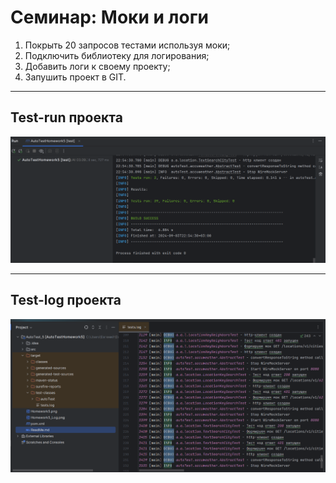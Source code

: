 # Семинар: Моки и логи

1. Покрыть 20 запросов тестами используя моки;
2. Подключить библиотеку для логирования;
3. Добавить логи к своему проекту;
4. Запушить проект в GIT.

-----------------------------------------------------------------------
## Test-run проекта
![](Homework5.png)

-----------------------------------------------------------------------
## Test-log проекта
![](Homework5_Log.png)